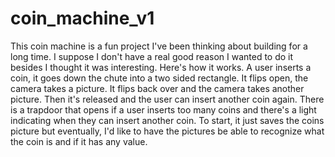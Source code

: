 # coin_machine_v1

This coin machine is a fun project I've been thinking about building for a long time. I suppose I don't have a real good reason I wanted to do it besides I thought it was interesting. Here's how it works. A user inserts a coin, it goes down the chute into a two sided rectangle. It flips open, the camera takes a picture. It flips back over and the camera takes another picture. Then it's released and the user can insert another coin again. There is a trapdoor that opens if a user inserts too many coins and there's a light indicating when they can insert another coin. To start, it just saves the coins picture but eventually, I'd like to have the pictures be able to recognize what the coin is and if it has any value. 
